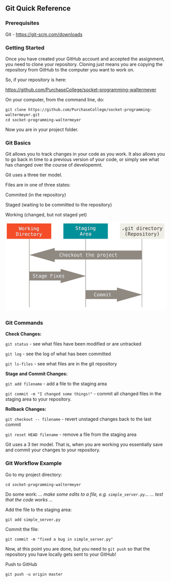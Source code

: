 ## Git Quick Reference

### Prerequisites
Git - https://git-scm.com/downloads

### Getting Started

Once you have created your GitHub account and accepted the assignment, you need
to clone your repository. Cloning just means you are copying the repository
from GitHub to the computer you want to work on.

So, if your repository is here:

https://github.com/PurchaseCollege/socket-programming-waltermeyer

On your computer, from the command line, do:

```
git clone https://github.com/PurchaseCollege/socket-programming-waltermeyer.git
cd socket-programming-waltermeyer
```

Now you are in your project folder.

### Git Basics

Git allows you to track changes in your code as you work. It also allows you to
go back in time to a previous version of your code, or simply see what has
changed over the course of developemnt.

Git uses a three tier model.

Files are in one of three states:

Commited (in the repository)

Staged (waiting to be committed to the repository)

Working (changed, but not staged yet)

![Git Stages](areas.png)

### Git Commands

**Check Changes:**

```git status``` - see what files have been modified or are untracked

```git log``` - see the log of what has been committed

```git ls-files``` - see what files are in the git repository

**Stage and Commit Changes:**

```git add filename``` - add a file to the staging area

```git commit -m "I changed some things!"``` - commit all changed files in the staging area to your repository.

**Rollback Changes:**

```git checkout -- filename``` - revert unstaged changes back to the last commit

```git reset HEAD filename``` - remove a file from the staging area

Git uses a 3 tier model. That is, when you are working you essentially save and
commit your changes to your repository.

### Git Workflow Example

Go to my project directory:
```
cd socket-programming-waltermeyer
```

Do some work:
*... make some edits to a file, e.g. ```simple_server.py```...*
*... test that the code works ...*

Add the file to the staging area:
```
git add simple_server.py
```

Commit the file:
```
git commit -m "fixed a bug in simple_server.py"
```

Now, at this point you are done, but you need to ```git push``` so that the
repository you have locally gets sent to your GitHub!

Push to GitHub
```
git push -u origin master
```
